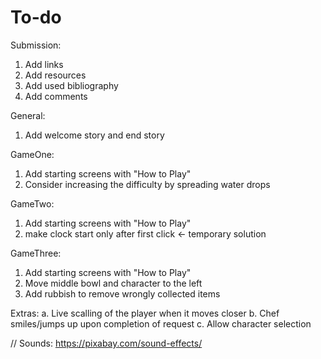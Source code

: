 #  To-do

Submission:
1. Add links
2. Add resources
3. Add used bibliography
4. Add comments  

General:
1. Add welcome story and end story 


GameOne: 
1. Add starting screens with "How to Play"
2. Consider increasing the difficulty by spreading water drops 


GameTwo:
1. Add starting screens with "How to Play"
2. make clock start only after first click <- temporary solution


GameThree:
1. Add starting screens with "How to Play"
2. Move middle bowl and character to the left
3. Add rubbish to remove wrongly collected items



Extras:
a. Live scalling of the player when it moves closer
b. Chef smiles/jumps up upon completion of request
c. Allow character selection



//
Sounds: https://pixabay.com/sound-effects/

